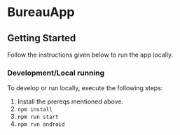 # BureauApp

## Getting Started
 Follow the instructions given below to run the app locally.

### Development/Local running

To develop or run locally, execute the following steps:
1. Install the prereqs mentioned above.
2. `npm install`
3. `npm run start`
4. `npm run android`
